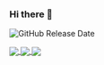 ### Hi there 👋

![GitHub Release Date](https://img.shields.io/github/release-date/Fontom71/Fontom71)

<a href="https://github.com/Fontom71/github-readme-stats">
  <img align="center" src="https://github-readme-stats.vercel.app/api?username=Fontom71&count_private=true&show_icons=true&theme=gruvbox" />
</a>
<a href="https://github.com/Fontom71/github-readme-stats">
  <img align="center" src="https://github-readme-stats.vercel.app/api/top-langs/?username=Fontom71&hide=javascript,html,css,python" />
</a>
<a href="https://github.com/Fontom71/github-readme-stats">
  <img align="center" src="https://github-readme-stats.vercel.app/api/wakatime?username=Fontom71" />
</a>
<!--
**Fontom71/Fontom71** is a ✨ _special_ ✨ repository because its `README.md` (this file) appears on your GitHub profile.

Here are some ideas to get you started:

- 🔭 I’m currently working on ...
- 🌱 I’m currently learning ...
- 👯 I’m looking to collaborate on ...
- 🤔 I’m looking for help with ...
- 💬 Ask me about ...
- 📫 How to reach me: ...
- 😄 Pronouns: ...
- ⚡ Fun fact: ...
-->

